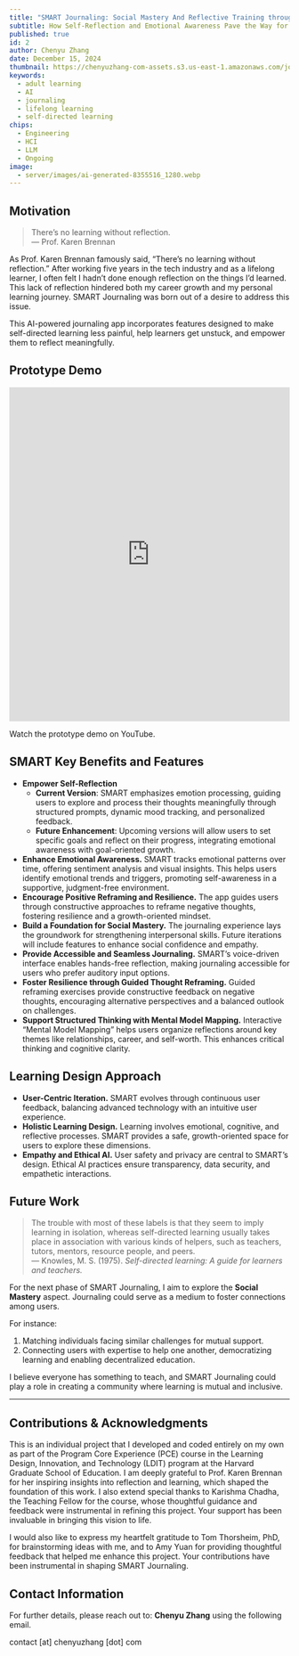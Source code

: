 ```yaml
---
title: "SMART Journaling: Social Mastery And Reflective Training through AI-Powered Journaling"
subtitle: How Self-Reflection and Emotional Awareness Pave the Way for Lifelong Learning
published: true
id: 2
author: Chenyu Zhang
date: December 15, 2024
thumbnail: https://chenyuzhang-com-assets.s3.us-east-1.amazonaws.com/journaling/ScreenRecording2024-12-17at1.48.48PM-ezgif.com-video-to-gif-converter.gif
keywords:
  - adult learning
  - AI
  - journaling
  - lifelong learning
  - self-directed learning
chips:
  - Engineering
  - HCI
  - LLM
  - Ongoing
image:
  - server/images/ai-generated-8355516_1280.webp
---
```


## Motivation

> There’s no learning without reflection.  
> — Prof. Karen Brennan

As Prof. Karen Brennan famously said, “There’s no learning without reflection.” After working five years in the tech industry and as a lifelong learner, I often felt I hadn’t done enough reflection on the things I’d learned. This lack of reflection hindered both my career growth and my personal learning journey. SMART Journaling was born out of a desire to address this issue.

This AI-powered journaling app incorporates features designed to make self-directed learning less painful, help learners get unstuck, and empower them to reflect meaningfully.

<!-- TODO: ## Research Questions (RQs)

RQ1: TBD

RQ2: TBD -->

## Prototype Demo

<iframe width="100%" height="600" src="https://www.youtube.com/embed/MVfDjk9PjoI?si=ENU_np2rsJc7SgrM" title="YouTube video player" frameborder="0" allow="accelerometer; autoplay; clipboard-write; encrypted-media; gyroscope; picture-in-picture; web-share" referrerpolicy="strict-origin-when-cross-origin" allowfullscreen></iframe>

Watch the prototype demo on YouTube.

## SMART Key Benefits and Features

- **Empower Self-Reflection**
  - **Current Version**: SMART emphasizes emotion processing, guiding users to explore and process their thoughts meaningfully through structured prompts, dynamic mood tracking, and personalized feedback.
  - **Future Enhancement**: Upcoming versions will allow users to set specific goals and reflect on their progress, integrating emotional awareness with goal-oriented growth.
- **Enhance Emotional Awareness.** SMART tracks emotional patterns over time, offering sentiment analysis and visual insights. This helps users identify emotional trends and triggers, promoting self-awareness in a supportive, judgment-free environment.
- **Encourage Positive Reframing and Resilience.** The app guides users through constructive approaches to reframe negative thoughts, fostering resilience and a growth-oriented mindset.
- **Build a Foundation for Social Mastery.** The journaling experience lays the groundwork for strengthening interpersonal skills. Future iterations will include features to enhance social confidence and empathy.
- **Provide Accessible and Seamless Journaling.** SMART’s voice-driven interface enables hands-free reflection, making journaling accessible for users who prefer auditory input options.
- **Foster Resilience through Guided Thought Reframing.** Guided reframing exercises provide constructive feedback on negative thoughts, encouraging alternative perspectives and a balanced outlook on challenges.
- **Support Structured Thinking with Mental Model Mapping.** Interactive “Mental Model Mapping” helps users organize reflections around key themes like relationships, career, and self-worth. This enhances critical thinking and cognitive clarity.

## Learning Design Approach

- **User-Centric Iteration.** SMART evolves through continuous user feedback, balancing advanced technology with an intuitive user experience.
- **Holistic Learning Design.** Learning involves emotional, cognitive, and reflective processes. SMART provides a safe, growth-oriented space for users to explore these dimensions.
- **Empathy and Ethical AI.** User safety and privacy are central to SMART’s design. Ethical AI practices ensure transparency, data security, and empathetic interactions.

## Future Work

> The trouble with most of these labels is that they seem to imply learning in isolation, whereas self-directed learning usually takes place in association with various kinds of helpers, such as teachers, tutors, mentors, resource people, and peers.  
> — Knowles, M. S. (1975). _Self-directed learning: A guide for learners and teachers._

For the next phase of SMART Journaling, I aim to explore the **Social Mastery** aspect. Journaling could serve as a medium to foster connections among users.

For instance:

1. Matching individuals facing similar challenges for mutual support.
2. Connecting users with expertise to help one another, democratizing learning and enabling decentralized education.

I believe everyone has something to teach, and SMART Journaling could play a role in creating a community where learning is mutual and inclusive.

---

## Contributions & Acknowledgments

This is an individual project that I developed and coded entirely on my own as part of the Program Core Experience (PCE) course in the Learning Design, Innovation, and Technology (LDIT) program at the Harvard Graduate School of Education. I am deeply grateful to Prof. Karen Brennan for her inspiring insights into reflection and learning, which shaped the foundation of this work. I also extend special thanks to Karishma Chadha, the Teaching Fellow for the course, whose thoughtful guidance and feedback were instrumental in refining this project. Your support has been invaluable in bringing this vision to life.

I would also like to express my heartfelt gratitude to Tom Thorsheim, PhD, for brainstorming ideas with me, and to Amy Yuan for providing thoughtful feedback that helped me enhance this project. Your contributions have been instrumental in shaping SMART Journaling.

<!-- TODO: acknowledment AI Venture class.

TODO: acknowledgement Professor Paul Liang from the MIT Media Lab for your genunious times.

TODO: acknowledgement Tom for brainstorming -->

## Contact Information

For further details, please reach out to: **Chenyu Zhang** using the following email.

contact [at] chenyuzhang [dot] com
